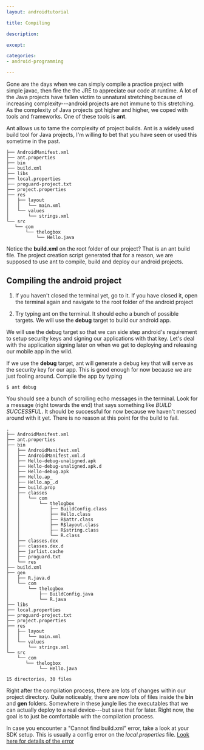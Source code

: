 ```yaml
---
layout: androidtutorial

title: Compiling

description:

except:

categories:
- android-programming

---
```




Gone are the days when we can simply compile a practice project with simple <span class="boxed">javac</span>, then fire the the JRE to appreciate our code at runtime. A lot of the Java projects have fallen victim to unnatural stretching because of increasing complexity---android projects are not immune to this stretching. As the complexity of Java projects got higher and higher, we coped with tools and frameworks. One of these tools is **ant**. 

Ant allows us to tame the complexity of project builds. Ant is a widely used build tool for Java projects, I'm willing to bet that you have seen or used this sometime in the past.  

	├── AndroidManifest.xml
	├── ant.properties
	├── bin
	├── build.xml
	├── libs
	├── local.properties
	├── proguard-project.txt
	├── project.properties
	├── res
	│   ├── layout
	│   │   └── main.xml
	│   └── values
	│       └── strings.xml
	└── src
 	   └── com
 	       └── thelogbox
 	           └── Hello.java


Notice the **build.xml** on the root folder of our project? That is an ant build file. The project creation script generated that for a reason, we are supposed to use ant to compile, build and deploy our android projects. 

## Compiling the android project

1. If you haven't closed the terminal yet, go to it. If you have closed it, open the terminal again and navigate to the root folder of the android project

2. Try typing <span class="boxed">ant</span> on the terminal. It should echo a bunch of possible targets. We will use the **debug** target to build our android app. 

We will use the debug target so that we can side step android's requirement to setup security keys and signing our applications with that key. Let's deal with the application signing later on when we get to deploying and releasing our mobile app in the wild.

If we use the **debug** target, ant will generate a debug key that will serve as the security key for our app. This is good enough for now because we are just fooling around. Compile the app by typing

	$ ant debug

You should see a bunch of scrolling echo messages in the terminal. Look for a message (right towards the end) that says something like *BUILD SUCCESSFUL*. It should be successful for now because we haven't messed around with it yet. There is no reason at this point for the build to fail. 

	.
	├── AndroidManifest.xml
	├── ant.properties
	├── bin
	│   ├── AndroidManifest.xml
	│   ├── AndroidManifest.xml.d
	│   ├── Hello-debug-unaligned.apk
	│   ├── Hello-debug-unaligned.apk.d
	│   ├── Hello-debug.apk
	│   ├── Hello.ap_
	│   ├── Hello.ap_.d
	│   ├── build.prop
	│   ├── classes
	│   │   └── com
	│   │       └── thelogbox
	│   │           ├── BuildConfig.class
	│   │           ├── Hello.class
	│   │           ├── R$attr.class
	│   │           ├── R$layout.class
	│   │           ├── R$string.class
	│   │           └── R.class
	│   ├── classes.dex
	│   ├── classes.dex.d
	│   ├── jarlist.cache
	│   ├── proguard.txt
	│   └── res
	├── build.xml
	├── gen
	│   ├── R.java.d
	│   └── com
	│       └── thelogbox
	│           ├── BuildConfig.java
	│           └── R.java
	├── libs
	├── local.properties
	├── proguard-project.txt
	├── project.properties
	├── res
	│   ├── layout
	│   │   └── main.xml
	│   └── values
	│       └── strings.xml
	└── src
	    └── com
 	       └── thelogbox
	            └── Hello.java

	15 directories, 30 files

Right after the compilation process, there are lots of changes within our project directory. Quite noticeably, there are now lots of files inside the **bin** and **gen** folders. Somewhere in these jungle lies the executables that we can actually deploy to a real device---but save that for later. Right now, the goal is to just be comfortable with the compilation process.

In case you encounter a "Cannot find build.xml" error, take a look at your SDK setup. This is usually a config error on the *local.properties* file. [Look here for details of the error](/cannot-find-buildxml/)











